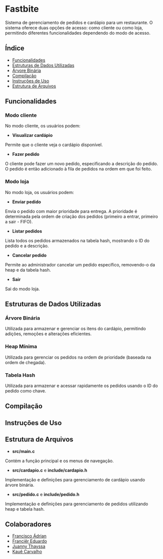 # Fastbite
Sistema de gerenciamento de pedidos e cardápio para um restaurante. O sistema oferece duas opções de acesso: como cliente ou como loja, permitindo diferentes funcionalidades dependendo do modo de acesso.

## Índice  
- [Funcionalidades](#funcionalidades)    
- [Estruturas de Dados Utilizadas](#estruturas-de-dados-utilizadas)  
- [Árvore Binária](#árvore-binária)   
- [Compilação](#compilação)  
- [Instruções de Uso](#instruções-de-uso)  
- [Estrutura de Arquivos](#estrutura-de-arquivos)  


## Funcionalidades

### Modo cliente
No modo cliente, os usuários podem:

* **Visualizar cardápio**

Permite que o cliente veja o cardápio disponível.

* **Fazer pedido**

O cliente pode fazer um novo pedido, especificando a descrição do pedido. O pedido é então adicionado à fila de pedidos na ordem em que foi feito.

### Modo loja
No modo loja, os usuários podem:

* **Enviar pedido**

Envia o pedido com maior prioridade para entrega. A prioridade é determinada pela ordem de criação dos pedidos (primeiro a entrar, primeiro a sair - FIFO).


* **Listar pedidos**

Lista todos os pedidos armazenados na tabela hash, mostrando o ID do pedido e a descrição.


* **Cancelar pedido**

Permite ao administrador cancelar um pedido específico, removendo-o da heap e da tabela hash.

* **Sair**

Sai do modo loja.

## Estruturas de Dados Utilizadas

### Árvore Binária
Utilizada para armazenar e gerenciar os itens do cardápio, permitindo adições, remoções e alterações eficientes.

### Heap Mínima
Utilizada para gerenciar os pedidos na ordem de prioridade (baseada na ordem de chegada).

### Tabela Hash
Utilizada para armazenar e acessar rapidamente os pedidos usando o ID do pedido como chave.

## Compilação

## Instruções de Uso

## Estrutura de Arquivos

* **src/main.c**

Contém a função principal e os menus de navegação.

* **src/cardapio.c** e **include/cardapio.h**

Implementação e definições para gerenciamento de cardápio usando árvore binária.

* **src/pedido.c** e **include/pedido.h**

 Implementação e definições para gerenciamento de pedidos utilizando heap e tabela hash.


 ## Colaboradores
- [Francisco Ádrian](https://github.com/adrianviniciuscs)
- [Franciêr Eduardo](https://github.com/FrancierLuz)
- [Juanny Thayssa](https://github.com/Thayssz)
- [Kauê Carvalho](https://github.com/KaueCarvalho11)
